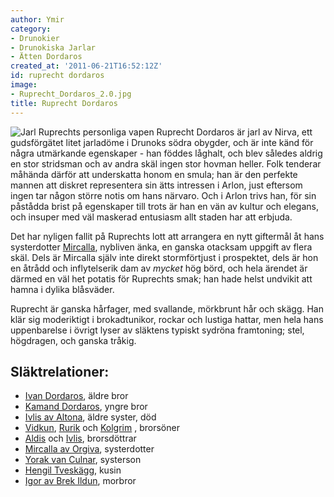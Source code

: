 ```yaml
---
author: Ymir
category:
- Drunokier
- Drunokiska Jarlar
- Ätten Dordaros
created_at: '2011-06-21T16:52:12Z'
id: ruprecht dordaros
image:
- Ruprecht_Dordaros_2.0.jpg
title: Ruprecht Dordaros
---
```

![Jarl Ruprechts personliga vapen] Ruprecht Dordaros är jarl av Nirva, ett gudsförgätet litet jarladöme i Drunoks södra obygder, och är inte känd för några utmärkande egenskaper - han föddes låghalt, och blev således aldrig en stor stridsman och av andra skäl ingen stor hovman heller. Folk tenderar måhända därför att underskatta honom en smula; han är den perfekte mannen att diskret representera sin ätts intressen i Arlon, just eftersom ingen tar någon större notis om hans närvaro. Och i Arlon trivs han, för sin påstådda brist på egenskaper till trots är han en vän av kultur och elegans, och insuper med väl maskerad entusiasm allt staden har att erbjuda.

Det har nyligen fallit på Ruprechts lott att arrangera en nytt giftermål åt hans systerdotter [Mircalla], nybliven änka, en ganska otacksam uppgift av flera skäl. Dels är Mircalla själv inte direkt stormförtjust i prospektet, dels är hon en åtrådd och inflytelserik dam av *mycket* hög börd, och hela ärendet är därmed en väl het potatis för Ruprechts smak; han hade helst undvikit att hamna i dylika blåsväder.

Ruprecht är ganska hårfager, med svallande, mörkbrunt hår och skägg. Han klär sig moderiktigt i brokadtunikor, rockar och lustiga hattar, men hela hans uppenbarelse i övrigt lyser av släktens typiskt sydröna framtoning; stel, högdragen, och ganska tråkig.

## Släktrelationer:

-   [Ivan Dordaros], äldre bror
-   [Kamand Dordaros], yngre bror
-   [Ivlis av Altona], äldre syster, död
-   [Vidkun], [Rurik] och [Kolgrim] , brorsöner
-   [Aldis] och [Ivlis], brorsdöttrar
-   [Mircalla av Orgiva], systerdotter
-   [Yorak van Culnar], systerson
-   [Hengil Tveskägg], kusin
-   [Igor av Brek Ildun], morbror

  [Jarl Ruprechts personliga vapen]: Ruprecht_Dordaros_2.0.jpg "Jarl Ruprechts personliga vapen"
  [Mircalla]: Mircalla_av_Targus
  [Ivan Dordaros]: Ivan_Dordaros
  [Kamand Dordaros]: Kamand_Dordaros
  [Ivlis av Altona]: Ivlis_av_Altona
  [Vidkun]: Vidkun_Dordaros
  [Rurik]: Rurik_Dordaros
  [Kolgrim]: Kolgrim_Dordaros
  [Aldis]: Aldis_av_Altona
  [Ivlis]: Ivlis
  [Mircalla av Orgiva]: Mircalla_av_Orgiva
  [Yorak van Culnar]: Yorak_van_Culnar
  [Hengil Tveskägg]: Hengil_Tveskägg
  [Igor av Brek Ildun]: Igor_av_Brek_Ildun